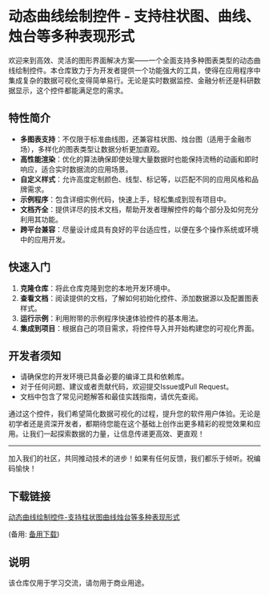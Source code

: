 # 动态曲线绘制控件 - 支持柱状图、曲线、烛台等多种表现形式

欢迎来到高效、灵活的图形界面解决方案——一个全面支持多种图表类型的动态曲线绘制控件。本仓库致力于为开发者提供一个功能强大的工具，使得在应用程序中集成复杂的数据可视化变得简单易行。无论是实时数据监控、金融分析还是科研数据显示，这个控件都能满足您的需求。

## 特性简介

- **多图表支持**：不仅限于标准曲线图，还兼容柱状图、烛台图（适用于金融市场），多样化的图表类型让数据分析更加直观。
- **高性能渲染**：优化的算法确保即使处理大量数据时也能保持流畅的动画和即时响应，适合实时数据流的应用场景。
- **自定义样式**：允许高度定制颜色、线型、标记等，以匹配不同的应用风格和品牌需求。
- **示例程序**：包含详细实例代码，快速上手，轻松集成到现有项目中。
- **文档齐全**：提供详尽的技术文档，帮助开发者理解控件的每个部分及如何充分利用其功能。
- **跨平台兼容**：尽量设计成具有良好的平台适应性，以便在多个操作系统或环境中的应用开发。

## 快速入门

1. **克隆仓库**：将此仓库克隆到您的本地开发环境中。
2. **查看文档**：阅读提供的文档，了解如何初始化控件、添加数据源以及配置图表样式。
3. **运行示例**：利用附带的示例程序快速体验控件的基本用法。
4. **集成到项目**：根据自己的项目需求，将控件导入并开始构建您的可视化界面。

## 开发者须知

- 请确保您的开发环境已具备必要的编译工具和依赖库。
- 对于任何问题、建议或者贡献代码，欢迎提交Issue或Pull Request。
- 文档中包含了常见问题解答和最佳实践指南，请优先查阅。

通过这个控件，我们希望简化数据可视化的过程，提升您的软件用户体验。无论是初学者还是资深开发者，都期待您能在这个基础上创作出更多精彩的视觉效果和应用。让我们一起探索数据的力量，让信息传递更高效、更直观！

---

加入我们的社区，共同推动技术的进步！如果有任何反馈，我们都乐于倾听。祝编码愉快！

## 下载链接
[动态曲线绘制控件-支持柱状图曲线烛台等多种表现形式](https://pan.quark.cn/s/570fb35f22ef) 

(备用: [备用下载](https://pan.baidu.com/s/1EEfcxGm1laW-3yN8llRn0w?pwd=1234))

## 说明

该仓库仅用于学习交流，请勿用于商业用途。
